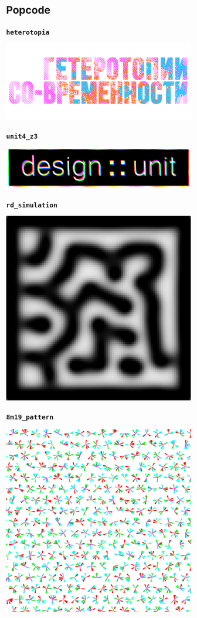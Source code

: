 # Popcode

## `heterotopia`

![](sketches/heterotopia/preview.png)


## `unit4_z3`

![](sketches/unit4_z3/preview.png)


## `rd_simulation` 

![](sketches/rd_simulation/preview.png)

## `8m19_pattern` 

![](sketches/8m19_pattern/pattern.png)
